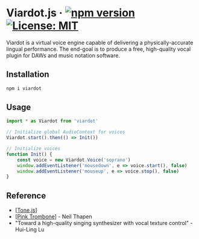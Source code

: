 # Viardot.js &middot; [![npm version](https://img.shields.io/npm/v/react.svg?style=flat)](https://www.npmjs.com/package/viardot) [![License: MIT](https://img.shields.io/badge/License-MIT-yellow.svg)](https://opensource.org/licenses/MIT)

Viardot is a virtual voice engine capable of delivering a physically-accurate lingual performance. The end-goal is to produce a free, high-quality vocal plugin for DAWs and music notation software.

## Installation

```bash
npm i viardot
```

## Usage

```js
import * as Viardot from 'viardot'

// Initialize global AudioContext for voices
Viardot.start().then(() => Init())

// Initialize voices
function Init() {
    const voice = new Viardot.Voice('soprano')
    window.addEventListener('mousedown', e => voice.start(), false)
    window.addEventListener('mouseup', e => voice.stop(), false)
}

```

## Reference
- [[Tone.js](https://https://github.com/Tonejs/Tone.js)]
- [[Pink Trombone](https://dood.al/pinktrombone/)] - Neil Thapen
- "Toward a high-quality singing synthesizer with vocal texture control" - Hui-Ling Lu

